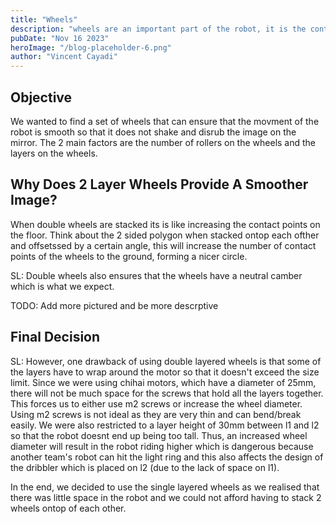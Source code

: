 ```yaml
---
title: "Wheels"
description: "wheels are an important part of the robot, it is the contact between the robot and the ground"
pubDate: "Nov 16 2023"
heroImage: "/blog-placeholder-6.png"
author: "Vincent Cayadi"
---
```


## Objective
We wanted to find a set of wheels that can ensure that the movment of the robot is smooth so that it does not shake and disrub the image on the mirror. The 2 main factors are the number of rollers on the wheels and the layers on the wheels.

## Why Does 2 Layer Wheels Provide A Smoother Image?

When double wheels are stacked its is like increasing the contact points on the floor. Think about the 2 sided polygon when stacked ontop each ofther and offsetssed by a certain angle, this will increase the number of contact points of the wheels to the ground, forming a nicer circle.

SL: Double wheels also ensures that the wheels have a neutral camber which is what we expect. 

TODO: Add more pictured and be more descrptive

## Final Decision

SL: However, one drawback of using double layered wheels is that some of the layers have to wrap around the motor so that it doesn't exceed the size limit. Since we were using chihai motors, which have a diameter of 25mm, there will not be much space for the screws that hold all the layers together. This forces us to either use m2 screws or increase the wheel diameter. Using m2 screws is not ideal as they are very thin and can bend/break easily. We were also restricted to a layer height of 30mm between l1 and l2 so that the robot doesnt end up being too tall. Thus, an increased wheel diameter will result in the robot riding higher which is dangerous because another team's robot can hit the light ring and this also affects the design of the dribbler which is placed on l2 (due to the lack of space on l1).

In the end, we decided to use the single layered wheels as we realised that there was little space in the robot and we could not afford having to stack 2 wheels ontop of each other.